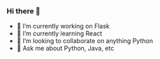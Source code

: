 ### Hi there 👋


- 🔭 I’m currently working on Flask
- 🌱 I’m currently learning React
- 👯 I’m looking to collaborate on anything Python
- 💬 Ask me about Python, Java, etc
